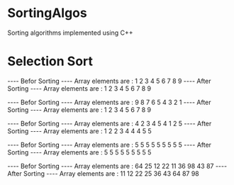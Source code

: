 # SortingAlgos
Sorting algorithms implemented using C++

# Selection Sort

---- Befor Sorting ----
Array elements are : 1 2 3 4 5 6 7 8 9
---- After Sorting ----
Array elements are : 1 2 3 4 5 6 7 8 9

---- Befor Sorting ----
Array elements are : 9 8 7 6 5 4 3 2 1
---- After Sorting ----
Array elements are : 1 2 3 4 5 6 7 8 9

---- Befor Sorting ----
Array elements are : 4 2 3 4 5 4 1 2 5
---- After Sorting ----
Array elements are : 1 2 2 3 4 4 4 5 5

---- Befor Sorting ----
Array elements are : 5 5 5 5 5 5 5 5 5
---- After Sorting ----
Array elements are : 5 5 5 5 5 5 5 5 5

---- Befor Sorting ----
Array elements are : 64 25 12 22 11 36 98 43 87
---- After Sorting ----
Array elements are : 11 12 22 25 36 43 64 87 98
